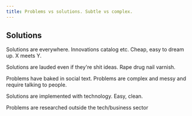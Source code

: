 ```yaml
---
title: Problems vs solutions. Subtle vs complex.
---
```




## Solutions

Solutions are everywhere. Innovations catalog etc. Cheap, easy to dream up. X meets Y.

Solutions are lauded even if they're shit ideas. Rape drug nail varnish.

Problems have baked in social text. Problems are complex and messy and require talking to people.

Solutions are implemented with technology. Easy, clean.

Problems are researched outside the tech/business sector
